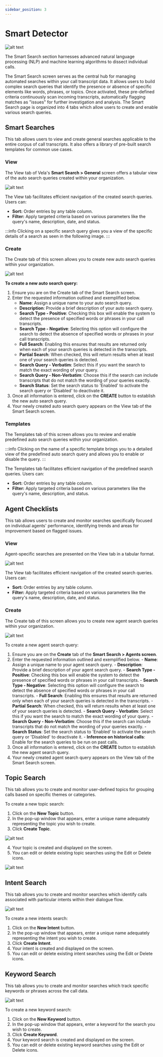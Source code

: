 ```yaml
---
sidebar_position: 3
---
```


# Smart Detector

![alt text](smart-detector.png)

The Smart Search section harnesses advanced natural language processing (NLP) and machine learning algorithms to dissect individual calls.

The Smart Search screen serves as the central hub for managing automated searches within your call transcript data. It allows users to build complex search queries that identify the presence or absence of specific elements like words, phrases, or topics. Once activated, these pre-defined criteria continuously scan incoming transcripts, automatically flagging matches as "issues" for further investigation and analysis. The Smart Search page is organized into 4 tabs which allow users to create and enable various search queries.

## Smart Searches

This tab allows users to view and create general searches applicable to the entire corpus of call transcripts. It also offers a library of pre-built search templates for common use cases.

### View

The View tab of Vela's **Smart Search > General** screen offers a tabular view of the auto search queries created within your organization.

![alt text](smart-detector-searches-view.png)

The View tab facilitates efficient navigation of the created search queries. Users can:

- **Sort:** Order entries by any table column.
- **Filter:** Apply targeted criteria based on various parameters like the query's name, description, date, and status.

:::info
Clicking on a specific search query gives you a view of the specific details of a search as seen in the following image.
:::

### Create

The Create tab of this screen allows you to create new auto search queries within your organization.

![alt text](smart-detector-searches-create-2.png)

**To create a new auto search query:**

1. Ensure you are on the Create tab of the Smart Search screen.
2. Enter the requested information outlined and exemplified below.
    - **Name**: Assign a unique name to your auto search query.
    - **Description**: Provide a brief description of your auto search query.
    - **Search Type - Positive**: Checking this box will enable the system to detect the presence of specified words or phrases in your call transcripts.
    - **Search Type - Negative**: Selecting this option will configure the search to detect the absence of specified words or phrases in your call transcripts.
    - **Full Search**: Enabling this ensures that results are returned only when each of your search queries is detected in the transcripts.
    - **Partial Search**: When checked, this will return results when at least one of your search queries is detected.
    - **Search Query - Verbatim**: Select this if you want the search to match the exact wording of your query.
    - **Search Query - Non-Verbatim**: Choose this if the search can include transcripts that do not match the wording of your queries exactly.
    - **Search Status**: Set the search status to 'Enabled' to activate the search query or 'Disabled' to deactivate it.
3. Once all information is entered, click on the **CREATE** button to establish the new auto search query.
4. Your newly created auto search query appears on the View tab of the Smart Search screen.

### Templates

The Templates tab of this screen allows you to review and enable predefined auto search queries within your organization.

<!-- :::info
Insert image of the template tab once templates have been created
::: -->

:::info
Clicking on the name of a specific template brings you to a detailed view of the predefined auto search query and allows you to enable or disable the query.
:::

The Templates tab facilitates efficient navigation of the predefined search queries. Users can:

- **Sort:** Order entries by any table column.
- **Filter:** Apply targeted criteria based on various parameters like the query's name, description, and status.

## Agent Checklists

This tab allows users to create and monitor searches specifically focused on individual agents' performance, identifying trends and areas for improvement based on flagged issues.

### View
Agent-specific searches are presented on the View tab in a tabular format.

![alt text](smart-detector-searches-agents-view.png)

The View tab facilitates efficient navigation of the created search queries. Users can:

- **Sort:** Order entries by any table column.
- **Filter:** Apply targeted criteria based on various parameters like the query's name, description, date, and status.


### Create

The Create tab of this screen allows you to create new agent search queries within your organization.

![alt text](smart-detector-searchew-agents-create.png)

To create a new agent search query:

1. Ensure you are on the **Create** tab of the **Smart Search > Agents screen**.
2. Enter the requested information outlined and exemplified below.
        - **Name**: Assign a unique name to your agent search query.
        - **Description**: Provide a brief description of your agent search query.
        - **Search Type - Positive**: Checking this box will enable the system to detect the presence of specified words or phrases in your call transcripts.
        - **Search Type - Negative**: Selecting this option will configure the search to detect the absence of specified words or phrases in your call transcripts.
        - **Full Search**: Enabling this ensures that results are returned only when each of your search queries is detected in the transcripts.
        - **Partial Search**: When checked, this will return results when at least one of your search queries is detected.
        - **Search Query - Verbatim**: Select this if you want the search to match the exact wording of your query.
        - **Search Query - Non-Verbatim**: Choose this if the search can include transcripts that do not match the wording of your queries exactly.
        - **Search Status**: Set the search status to 'Enabled' to activate the search query or 'Disabled' to deactivate it.
        - **Inference on historical calls**: Enable for the search queries to be run on past calls.
3. Once all information is entered, click on the **CREATE** button to establish the new agent search query.
4. Your newly created agent search query appears on the View tab of the Smart Search screen.

## Topic Search

This tab allows you to create and monitor user-defined topics for grouping calls based on specific themes or categories.


To create a new topic search:

1. Click on the **New Topic** button.
2. In the pop-up window that appears, enter a unique name adequately representing the topic you wish to create.
3. Click **Create Topic**.

![alt text](addNewTopic.png)

4. Your topic is created and displayed on the screen.
5. You can edit or delete existing topic searches using the Edit or Delete icons.

![alt text](topics.png)

## Intent Search

This tab allows you to create and monitor searches which identify calls associated with particular intents within their dialogue flow.

![alt text](intents.png)

To create a new intents search:

1. Click on the **New Intent** button.
2. In the pop-up window that appears, enter a unique name adequately representing the intent you wish to create.
3. Click **Create Intent**.
4. Your intent is created and displayed on the screen.
5. You can edit or delete existing intent searches using the Edit or Delete icons.

## Keyword Search

This tab allows you to create and monitor searches which track specific keywords or phrases across the call data.

![alt text](keywords.png)

To create a new keyword search:

1. Click on the **New Keyword** button.
2. In the pop-up window that appears, enter a keyword for the search you wish to create.
3. Click **Create Keyword**.
4. Your keyword search is created and displayed on the screen.
5. You can edit or delete existing keyword searches using the Edit or Delete icons.
